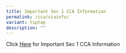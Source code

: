 ```yaml
---
title: Important Sec 1 CCA Information
permalink: /cca/ccainfo/
variant: tiptap
description: ""
---
```

<p>Click <a href="/files/_Updated__Sec_1_CCA_Information_120124.pdf" rel="noopener noreferrer nofollow" target="_blank">Here</a> for Important Sec 1 CCA Information</p>